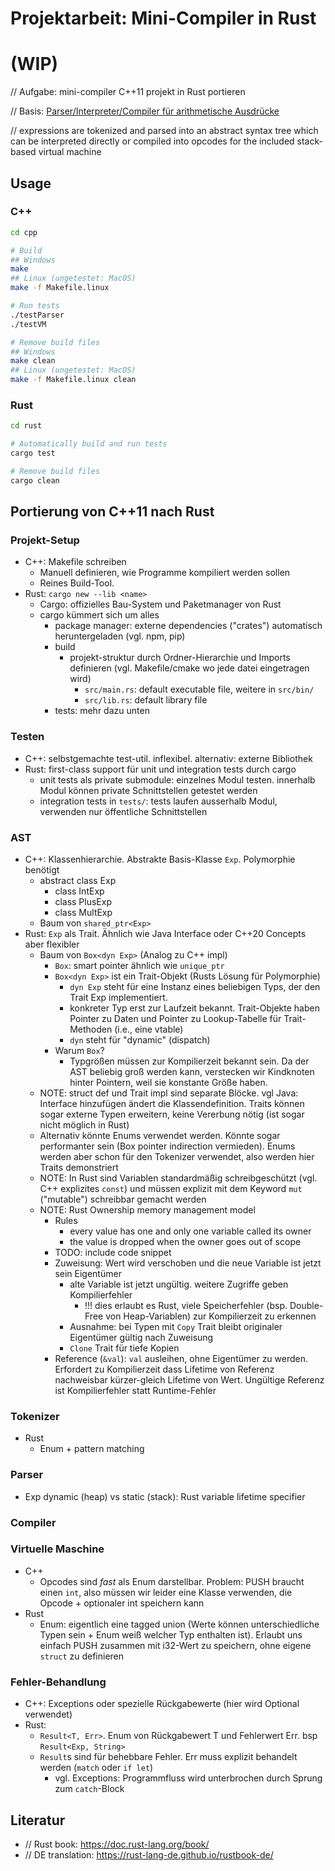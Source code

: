<!-- LTeX: language=de-DE -->

Projektarbeit: Mini-Compiler in Rust
====================================

# (WIP)

// Aufgabe: mini-compiler C++11 projekt in Rust portieren

// Basis: [Parser/Interpreter/Compiler für arithmetische Ausdrücke](https://sulzmann.github.io/SoftwareProjekt/schein-neu.html#(5))

// expressions are tokenized and parsed into an abstract syntax tree which can be interpreted directly or compiled into opcodes for the included stack-based virtual machine

Usage
-----

### C++
```bash
cd cpp

# Build
## Windows
make
## Linux (ungetestet: MacOS)
make -f Makefile.linux

# Run tests
./testParser
./testVM

# Remove build files
## Windows
make clean
## Linux (ungetestet: MacOS)
make -f Makefile.linux clean
```

### Rust
```bash
cd rust

# Automatically build and run tests
cargo test

# Remove build files
cargo clean
```

Portierung von C++11 nach Rust
------------------------------

### Projekt-Setup
- C++: Makefile schreiben
    - Manuell definieren, wie Programme kompiliert werden sollen
    - Reines Build-Tool.
- Rust: `cargo new --lib <name>`
    - Cargo: offizielles Bau-System und Paketmanager von Rust
    - cargo kümmert sich um alles
        - package manager: externe dependencies ("crates") automatisch heruntergeladen (vgl. npm, pip)
        - build
            - projekt-struktur durch Ordner-Hierarchie und Imports definieren (vgl. Makefile/cmake wo jede datei eingetragen wird)
                - `src/main.rs`: default executable file, weitere in `src/bin/`
                - `src/lib.rs`: default library file
        - tests: mehr dazu unten

### Testen
- C++: selbstgemachte test-util. inflexibel. alternativ: externe Bibliothek
- Rust: first-class support für unit und integration tests durch cargo
    - unit tests als private submodule: einzelnes Modul testen. innerhalb Modul können private Schnittstellen getestet werden
    - integration tests in `tests/`: tests laufen ausserhalb Modul, verwenden nur öffentliche Schnittstellen

### AST
- C++: Klassenhierarchie. Abstrakte Basis-Klasse `Exp`. Polymorphie benötigt
    - abstract class Exp
        - class IntExp
        - class PlusExp
        - class MultExp
    - Baum von `shared_ptr<Exp>`
- Rust: `Exp` als Trait. Ähnlich wie Java Interface oder C++20 Concepts aber flexibler
    - Baum von `Box<dyn Exp>` (Analog zu C++ impl)
        - `Box`: smart pointer ähnlich wie `unique_ptr`
        - `Box<dyn Exp>` ist ein Trait-Objekt (Rusts Lösung für Polymorphie)
            - `dyn Exp` steht für eine Instanz eines beliebigen Typs, der den Trait Exp implementiert.
            - konkreter Typ erst zur Laufzeit bekannt. Trait-Objekte haben Pointer zu Daten und Pointer zu Lookup-Tabelle für Trait-Methoden (i.e., eine vtable)
            - `dyn` steht für "dynamic" (dispatch)
        - Warum `Box`?
            - Typgrößen müssen zur Kompilierzeit bekannt sein. Da der AST beliebig groß werden kann, verstecken wir Kindknoten hinter Pointern, weil sie konstante Größe haben.
    - NOTE: struct def und Trait impl sind separate Blöcke. vgl Java: Interface hinzufügen ändert die Klassendefinition. Traits können sogar externe Typen erweitern, keine Vererbung nötig (ist sogar nicht möglich in Rust)
    - Alternativ könnte Enums verwendet werden. Könnte sogar performanter sein (Box<dyn Exp> pointer indirection vermieden). Enums werden aber schon für den Tokenizer verwendet, also werden hier Traits demonstriert
    - NOTE: In Rust sind Variablen standardmäßig schreibgeschützt (vgl. C++ explizites `const`) und müssen explizit mit dem Keyword `mut` ("mutable") schreibbar gemacht werden
    - NOTE: Rust Ownership memory management model
        - Rules
            - every value has one and only one variable called its owner
            - the value is dropped when the owner goes out of scope
        - TODO: include code snippet
        - Zuweisung: Wert wird verschoben und die neue Variable ist jetzt sein Eigentümer
            - alte Variable ist jetzt ungültig. weitere Zugriffe geben Kompilierfehler
                - !!! dies erlaubt es Rust, viele Speicherfehler (bsp. Double-Free von Heap-Variablen) zur Kompilierzeit zu erkennen
            - Ausnahme: bei Typen mit `Copy` Trait bleibt originaler Eigentümer gültig nach Zuweisung
            - `Clone` Trait für tiefe Kopien
        - Reference (`&val`): `val` ausleihen, ohne Eigentümer zu werden. Erfordert zu Kompilierzeit dass Lifetime von Referenz nachweisbar kürzer-gleich Lifetime von Wert. Ungültige Referenz ist Kompilierfehler statt Runtime-Fehler

### Tokenizer
- Rust
    - Enum + pattern matching

### Parser
- Exp dynamic (heap) vs static (stack): Rust variable lifetime specifier

### Compiler

### Virtuelle Maschine
- C++
    - Opcodes sind *fast* als Enum darstellbar. Problem: PUSH braucht einen `int`, also müssen wir leider eine Klasse verwenden, die Opcode + optionaler int speichern kann
- Rust
    - Enum: eigentlich eine tagged union (Werte können unterschiedliche Typen sein + Enum weiß welcher Typ enthalten ist). Erlaubt uns einfach PUSH zusammen mit i32-Wert zu speichern, ohne eigene `struct` zu definieren

### Fehler-Behandlung
- C++: Exceptions oder spezielle Rückgabewerte (hier wird Optional verwendet)
- Rust:
    - `Result<T, Err>`. Enum von Rückgabewert T und Fehlerwert Err. bsp `Result<Exp, String>`
    - `Result`s sind für behebbare Fehler. Err muss explizit behandelt werden (`match` oder `if let`)
        - vgl. Exceptions: Programmfluss wird unterbrochen durch Sprung zum `catch`-Block

Literatur
---------

- // Rust book: https://doc.rust-lang.org/book/
- // DE translation: https://rust-lang-de.github.io/rustbook-de/